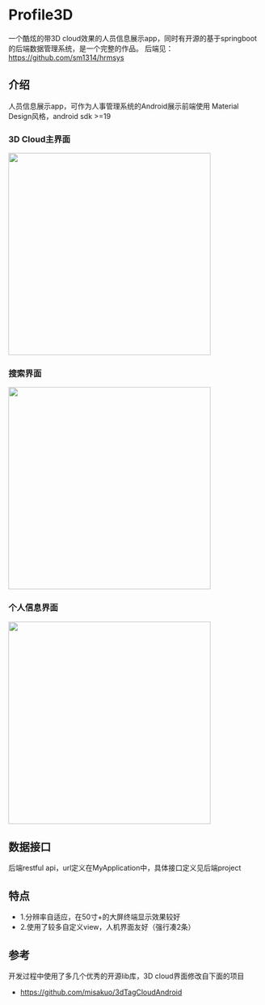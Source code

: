 # Profile3D
一个酷炫的带3D cloud效果的人员信息展示app，同时有开源的基于springboot的后端数据管理系统，是一个完整的作品。
后端见： https://github.com/sm1314/hrmsys

## 介绍
人员信息展示app，可作为人事管理系统的Android展示前端使用
Material Design风格，android sdk >=19

### 3D Cloud主界面
<img src="https://raw.githubusercontent.com/sm1314/Profile3D/master/screenshot/1.jpg" width="400px" />

### 搜索界面
<img src="https://raw.githubusercontent.com/sm1314/Profile3D/master/screenshot/2.jpg" width="400px" />

### 个人信息界面
<img src="https://raw.githubusercontent.com/sm1314/Profile3D/master/screenshot/3.jpg" width="400px" />

## 数据接口
后端restful api，url定义在MyApplication中，具体接口定义见后端project

## 特点
- 1.分辨率自适应，在50寸+的大屏终端显示效果较好
- 2.使用了较多自定义view，人机界面友好（强行凑2条）

## 参考
开发过程中使用了多几个优秀的开源lib库，3D cloud界面修改自下面的项目
- https://github.com/misakuo/3dTagCloudAndroid


